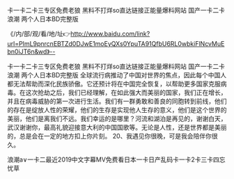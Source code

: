 卡一卡二卡三专区免费老狼
黑料不打烊so直达链接正能量爆料网站
国产一卡二卡浪潮
两个人日本BD完整版


《/内/部/观/看/地/址👉http://www.baidu.com/link?url=PImL9pnrcnEBTZd0DJwE1moEyQXs0YpuTA91QfbU6RL0wbkiFlNcvMuEbn0iJT6n&wd》--

卡一卡二卡三专区免费老狼
黑料不打烊so直达链接正能量爆料网站
国产一卡二卡浪潮
两个人日本BD完整版
全球流行病推动了中国对世界的焦点，因此每个中国人都无法帮助而深化民族骄傲。它还预计将在中国完全恢复，以帮助更多国家克服病毒。在这次抢劫之后，我们已经理解，在如此强大而美丽的国家，我们正在增长，并且在病毒威胁的第一次进行生活。我们有一群勇敢和善良的同胞转到前线，他们的存在是绽放人性的荣耀，他们的生存是实现他人生存的意义，他们是这个世界的美丽，他们是离我们不远。我们幸运的是哪里？河流和湖泊是再见的，谢谢白天，武汉谢谢你，最高礼貌迎接意大利的中国国歌等。无论是人性，还是世界都是美丽的，总是会在一定的地方扣上你片刻。
	20、我遇见你很晚，可是我会陪伴你很久。





浪潮a∨一卡二最近2019中文字幕MV免费看日本一卡日产乱码卡一卡2卡三卡四忘忧草
